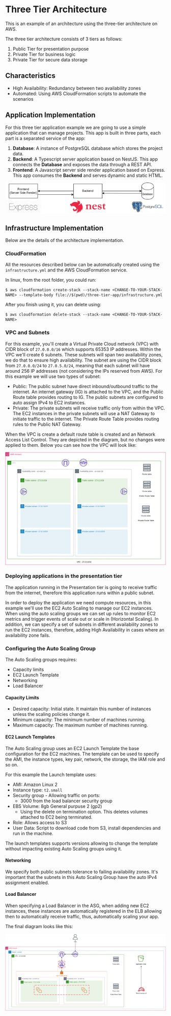 # Three Tier Architecture
This is an example of an architecture using the three-tier architecture on AWS.

The three tier architecture consists of 3 tiers as follows:
1. Public Tier for presentation purpose
2. Private Tier for business logic
3. Private Tier for secure data storage

## Characteristics

- High Availability: Redundancy between two availability zones
- Automated: Using AWS CloudFormation scripts to automate the scenarios

## Application Implementation

For this three tier application example we are going to use a simple application that can manage projects. This app is built in three parts, each part is a separated service of the app:

1. **Database**: A instance of PostgreSQL database which stores the project data.
2. **Backend**: A Typescript server application based on NestJS. This app connects the **Database** and exposes the data through a REST API.
3. **Frontend**: A Javascript server side render application based on Express. This app consumes the **Backend** and serves dynamic and static HTML.

![Applications Architecture](./diagrams/high-level-diagram-applications-implementation.drawio.png)

## Infrastructure Implementation

Below are the details of the architecture implementation.

### CloudFormation
All the resources described below can be automatically created using the `infrastructure.yml` and the AWS CloudFormation service.

In linux, from the root folder, you could run:

```
$ aws cloudformation create-stack --stack-name <CHANGE-TO-YOUR-STACK-NAME> --template-body file://$(pwd)/three-tier-app/infrastructure.yml
```

After you finish using it, you can delete using:

```
$ aws cloudformation delete-stack --stack-name <CHANGE-TO-YOUR-STACK-NAME>
```


### VPC and Subnets

For this example, you'll create a Virtual Private Cloud network (VPC) with CIDR block of `27.0.0.0/16` which supports 65353 IP addresses. Within the VPC we'll create 6 subnets. These subnets will span two availability zones, we do that to ensure high availability. The subnet are using the CIDR block from `27.0.0.0/24` to `27.0.5.0/24`, meaning that each subnet will have around 256 IP addresses (not considering the IPs reserved from AWS).
For this example we will use two types of subnet:

- Public: The public subnet have direct inbound/outbound traffic to the internet. An internet gateway (IG) is attached to the VPC, and the Public Route table provides routing to IG. The public subnets are configured to auto assign IPv4 to EC2 instances.
- Private: The private subnets will receive traffic only from within the VPC. The EC2 instances in the private subnets will use a NAT Gateway to initiate traffic to the internet. The Private Route Table provides routing rules to the Public NAT Gateway.

When the VPC is create a default route table is created and an Network Access List Control. They are depicted in the diagram, but no changes were applied to them. Below you can see how the VPC will look like:

![VPC and Subnets configuration](./diagrams/high-level-diagram-VPC-Subnets.drawio.png)

### Deploying applications in the presentation tier

The application running in the Presentation tier is going to receive traffic from the internet, therefore this application runs within a public subnet.

In order to deploy the application we need compute resources, in this example we'll use the EC2 Auto Scaling to manage our EC2 instances. When using the auto scaling groups we can set up rules to monitor EC2 metrics and trigger events of scale out or scale in (Horizontal Scaling). In addition, we can specify a set of subnets in different availability zones to run the EC2 instances, therefore, adding High Availability in cases where an availability zone fails.

### Configuring the Auto Scaling Group

The Auto Scaling groups requires:

- Capacity limits
- EC2 Launch Template
- Networking
- Load Balancer

#### Capacity Limits

- Desired capacity: Initial state. It maintain this number of instances unless the scaling policies change it.
- Minimum capacity: The minimum number of machines running.
- Maximum capacity: The maximum number of machines running.

#### EC2 Launch Templates

The Auto Scaling group uses an EC2 Launch Template the base configuration for the EC2 machines. The template can be used to specify the AMI, the instance types, key pair, network, the storage, the IAM role and so on.

For this example the Launch template uses:

- AMI: Amazon Linux 2
- Instance type: `t2.small`
- Security group - Allowing traffic on ports:
  - 3000 from the load balancer security group
- EBS Volume: 8gb General purpuse 2 (gp2)
  - Using the delete on termination option. This deletes volumes attached to EC2 being terminated.
- Role: Allows access to S3
- User Data: Script to download code from S3, install dependencies and run in the machine.

The launch templates supports versions allowing to change the template without impacting existing Auto Scaling groups using it.

#### Networking

We specify both public subnets tolerance to failing availability zones. It's important that the subnets in this Auto Scaling Group have the auto IPv4 assignment enabled.

#### Load Balancer

When specifying a Load Balancer in the ASG, when adding new EC2 instances, these instances are automatically registered in the ELB allowing then to automatically receive traffic, thus, automatically scaling your app.

The final diagram looks like this:

![](./diagrams/high-level-diagram-presentation-tier.drawio.png)